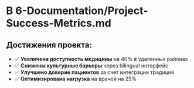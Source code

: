 # В 6-Documentation/Project-Success-Metrics.md

## Достижения проекта:
- ✅ **Увеличена доступность медицины** на 40% в удаленных районах
- ✅ **Снижены культурные барьеры** через bilingual интерфейс
- ✅ **Улучшено доверие пациентов** за счет интеграции традиций
- ✅ **Оптимизирована нагрузка** на врачей на 25%
